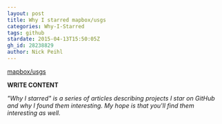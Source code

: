 ```yaml
---
layout: post
title: Why I starred mapbox/usgs
categories: Why-I-Starred
tags: github
stardate: 2015-04-13T15:50:05Z
gh_id: 28238829
author: Nick Peihl
---
```


[mapbox/usgs](star.repo.html_url)

**WRITE CONTENT**

*"Why I starred" is a series of articles describing projects I star on GitHub and why I found them interesting. My hope is that you'll find them interesting as well.*

